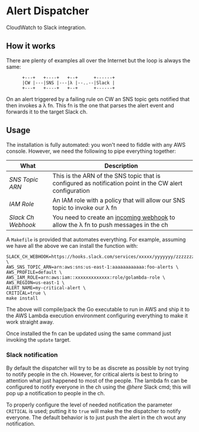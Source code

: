 # Alert Dispatcher

CloudWatch to Slack integration.

## How it works

There are plenty of examples all over the Internet but the loop is
always the same:

          +---+   +----+   +--+      +------+
          |CW |---|SNS |---|λ |--..--|Slack |
          +---+   +----+   +--+      +------+

On an alert triggered by a failing rule on CW an SNS topic gets
notified that then invokes a λ fn. This fn is the one that parses the
alert event and forwards it to the target Slack ch.

## Usage

The installation is fully automated: you won't need to fiddle with any
AWS console. However, we need the following to pipe everything
together:

| What | Description |
|------|-------------|
| *SNS Topic ARN* | This is the ARN of the SNS topic that is configured as notification point in the CW alert configuration |
| *IAM Role* | An IAM role with a policy that will allow our SNS topic to invoke our λ fn |
| *Slack Ch Webhook* | You need to create an [incoming webhook](https://api.slack.com/incoming-webhooks) to allow the λ fn to push messages in the ch |

A `Makefile` is provided that automates everything. For example,
assuming we have all the above we can install the function with:

```shell
SLACK_CH_WEBHOOK=https://hooks.slack.com/services/xxxxx/yyyyyyy/zzzzzzzzzzzzzzzzzz \
AWS_SNS_TOPIC_ARN=arn:aws:sns:us-east-1:aaaaaaaaaaaa:foo-alerts \
AWS_PROFILE=default \
AWS_IAM_ROLE=arn:aws:iam::xxxxxxxxxxxxx:role/golambda-role \
AWS_REGION=us-east-1 \
ALERT_NAME=my-critical-alert \
CRITICAL=true \
make install
```

The above will compile/pack the Go executable to run in AWS and ship
it to the AWS Lambda execution environment configuring everything to
make it work straight away.

Once installed the fn can be updated using the same command just
invoking the `update` target.

### Slack notification

By default the dispatcher will try to be as discrete as possible by
not trying to notify people in the ch. However, for critical alerts is
best to bring to attention what just happened to most of the
people. The lambda fn can be configured to notify everyone in the ch
using the *@here* Slack cmd; this will pop up a notification to people
in the ch.

To properly configure the level of needed notification the parameter
`CRITICAL` is used; putting it to `true` will make the the dispatcher
to notify everyone. The default behavior is to just push the alert in
the ch wout any notification.
